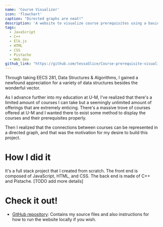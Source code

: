 ```yaml
---
name: 'Course Visualizer'
icon: 'flowchart'
caption: "Directed graphs are neat!"
description: 'A website to visualize course prerequisites using a basic HTML, CSS, and JS frontend with a C++ server as the backend.'
tags:
  - JavaScript
  - C++
  - Elk.js
  - HTML
  - CSS
  - Pistache
  - Web dev
github_link: "https://github.com/tessaSlice/Course-prerequisite-visualizer"
---
```


Through taking EECS 281, Data Structures & Algorithms, I gained a newfound appreciation for a variety of data structures besides the wonderful vector. 

As I advance further into my education at U-M, I've realized that there's a limited amount of courses I can take but a seemingly unlimited amount of offerings that are extremely enticing. There's a massive trove of courses offered at U-M and I wanted there to exist some method to display the courses and their prerequisites properly. 

Then I realized that the connections between courses can be represented in a directed graph, and that was the motivation for my desire to build this project. 

# How I did it

It's a full stack project that I created from scratch. The front end is composed of JavaScript, HTML, and CSS. The back end is made of C++ and Pistache. [TODO add more details]

# Check it out!

- [GitHub repository](https://github.com/tessaSlice/Course-prerequisite-visualizer): Contains my source files and also instructions for how to run the website locally if you wish. 